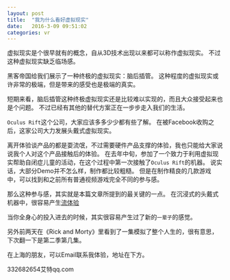 ```yaml
---
layout: post
title:  "我为什么看好虚拟现实"
date:   2016-3-09 09:51:02
categories: vr
---
```


虚拟现实是个很早就有的概念，自从3D技术出现以来都可以称作虚拟现实。
不过这种虚拟现实缺乏临场感。

黑客帝国给我们展示了一种终极的虚拟现实：脑后插管。
这种程度的虚拟现实或许非常的极端，但是带来的感受也是极端的真实。

短期来看，脑后插管这种终极虚拟现实还是比较难以实现的，而且大众接受起来也是个问题。
不过已经有其他的替代方案正在一步步走入我们的生活。

`Oculus Rift`这个公司，大家应该多多少少都有些了解。
在被Facebook收购之后，这家公司大力发展头戴式虚拟现实。

离开体验谈产品的都是耍流氓，不过需要硬件产品支撑的体验，我也只能给大家说说我个人对这个产品接触后的体验。
在去年中旬，参加了一个致力于利用虚拟现实帮助自闭症儿童的活动，在这个过程中第一次接触了`Oculus Rift`的机器。
说实话，大部分Demo并不怎么样，制作都比较粗糙。
但是在制作精良的几款游戏中，可以找到和之前所有普通视频游戏完全不同的参与感。

那么这种参与感，其实就是本篇文章所提到的最关键的一点。
在沉浸式的头戴式机器中，很容易产生[流体验][流体验]

当你全身心的投入进去的时候，其实很容易产生过了新的`一辈子`的感觉。

另外前两天在《Rick and Morty》里看到了一集模拟了整个人生的，很有意思，下次翻一下是第二季第几集。


在上海的朋友，可以Email联系我体验，地址在下方。

332682654艾特qq.com

[流体验]: https://en.wikipedia.org/wiki/Flow_(psychology)
